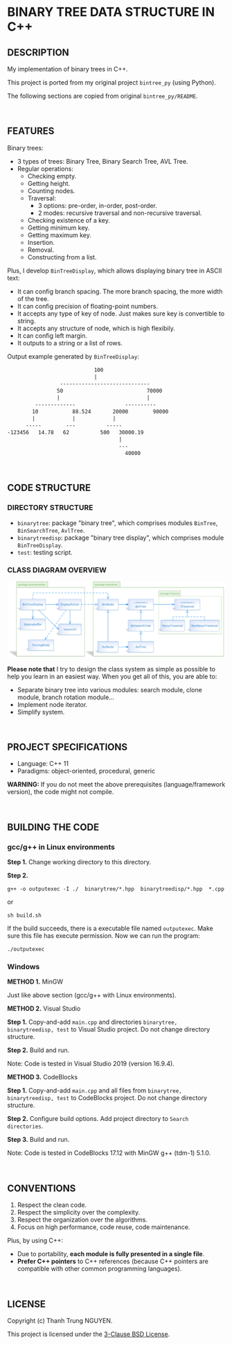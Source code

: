 # BINARY TREE DATA STRUCTURE IN C++

## DESCRIPTION

My implementation of binary trees in C++.

This project is ported from my original project ```bintree_py``` (using Python).

The following sections are copied from original ```bintree_py/README```.

&nbsp;

## FEATURES

Binary trees:

- 3 types of trees: Binary Tree, Binary Search Tree, AVL Tree.
- Regular operations:
  - Checking empty.
  - Getting height.
  - Counting nodes.
  - Traversal:
    - 3 options: pre-order, in-order, post-order.
    - 2 modes: recursive traversal and non-recursive traversal.
  - Checking existence of a key.
  - Getting minimum key.
  - Getting maximum key.
  - Insertion.
  - Removal.
  - Constructing from a list.

Plus, I develop ```BinTreeDisplay```, which allows displaying binary tree in ASCII text:

- It can config branch spacing. The more branch spacing, the more width of the tree.
- It can config precision of floating-point numbers.
- It accepts any type of key of node. Just makes sure key is convertible to string.
- It accepts any structure of node, which is high flexibily.
- It can config left margin.
- It outputs to a string or a list of rows.

Output example generated by ```BinTreeDisplay```:

```text
                            100
                            |
                 -----------------------------
                50                           70000
                |                            |
         -------------                ----------
        10           88.524       20000        90000
        |            |            |
      -----        ---          -----
-123456   14.78   62          500   30000.19
                                    |
                                    ---
                                      40000
```

&nbsp;

## CODE STRUCTURE

### DIRECTORY STRUCTURE

- ```binarytree```: package "binary tree", which comprises modules ```BinTree```, ```BinSearchTree```, ```AvlTree```.
- ```binarytreedisp```: package "binary tree display", which comprises module ```BinTreeDisplay```.
- ```test```: testing script.

### CLASS DIAGRAM OVERVIEW

![Class diagram overvieww](../bintree_py/class-diagram-overview.png)

**Please note that** I try to design the class system as simple as possible to help you learn in an easiest way. When you get all of this, you are able to:

- Separate binary tree into various modules: search module, clone module, branch rotation module...
- Implement node iterator.
- Simplify system.

&nbsp;

## PROJECT SPECIFICATIONS

- Language: C++ 11
- Paradigms: object-oriented, procedural, generic

**WARNING:** If you do not meet the above prerequisites (language/framework version), the code might not compile.

&nbsp;

## BUILDING THE CODE

### gcc/g++ in Linux environments

**Step 1.** Change working directory to this directory.

**Step 2.**

```shell
g++ -o outputexec -I ./  binarytree/*.hpp  binarytreedisp/*.hpp  *.cpp
```

or

```shell
sh build.sh
```

If the build succeeds, there is a executable file named ```outputexec```. Make sure this file has execute permission. Now we can run the program:

```shell
./outputexec
```

### Windows

**METHOD 1.** MinGW

Just like above section (gcc/g++ with Linux environments).

**METHOD 2.** Visual Studio

**Step 1.** Copy-and-add ```main.cpp``` and directories ```binarytree, binarytreedisp, test``` to Visual Studio project. Do not change directory structure.

**Step 2.** Build and run.

Note: Code is tested in Visual Studio 2019 (version 16.9.4).

**METHOD 3.** CodeBlocks

**Step 1.** Copy-and-add ```main.cpp``` and all files from ```binarytree, binarytreedisp, test``` to CodeBlocks project. Do not change directory structure.

**Step 2.** Configure build options. Add project directory to ```Search directories```.

**Step 3.** Build and run.

Note: Code is tested in CodeBlocks 17.12 with MinGW g++ (tdm-1) 5.1.0.

&nbsp;

## CONVENTIONS

1. Respect the clean code.
2. Respect the simplicity over the complexity.
3. Respect the organization over the algorithms.
4. Focus on high performance, code reuse, code maintenance.

Plus, by using C++:

- Due to portability, **each module is fully presented in a single file**.
- **Prefer C++ pointers** to C++ references (because C++ pointers are compatible with other common programming languages).

&nbsp;

## LICENSE

Copyright (c) Thanh Trung NGUYEN.

This project is licensed under the [3-Clause BSD License](LICENSE.txt).
